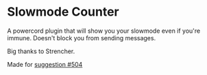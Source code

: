 # Slowmode Counter

A powercord plugin that will show you your slowmode even if you're immune. Doesn't block you from sending messages.

Big thanks to Strencher.

Made for [suggestion #504](https://github.com/powercord-community/suggestions/issues/504)
